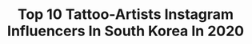 ---
title: Top 10 Tattoo-Artists Instagram Influencers In South Korea In 2020
description: >-
  Find top tattoo-artists Instagram influencers in South Korea in 2020. Most popular hashtags: #tattoo #blackworkerssubmission #darkartists #blackworktattoo.
platform: Instagram
hits: 19
text_top: Discover the best Instagram influencers on inBeat.
text_bottom: inBeat holds 19 Instagram influencers like this in South Korea for you to contact.
profiles:
  - username: "tattooist_eunzo_"
    fullname: >-
      tattooist_eunzo_
    bio: >-
      Book Available DM or E-mail E-mail : sojung3241@naver.com
    location: "South Korea"
    followers: 10395
    engagement: 508
    commentsToLikes: 0.019316
    id: ck8szl3waov5h0j78fvjh3pxa
    verified: false
    hashtags: "#blackworkerssubmission, #blackwork, #tattoosketch, #floraltattoo"
  - username: "heukdo__"
    fullname: >-
      Heedo_lee
    bio: >-
      @team_u.f.c 'UnFilial Child' 불효자식 ✷Seoul Hongdae 🇰🇷 ✷Booking DM & Kakaotalk : macjang (Don't send me email)
    location: "South Korea"
    followers: 103051
    engagement: 456
    commentsToLikes: 0.006389
    id: ck8t3gnjy37zx0j7843ky869a
    verified: false
    hashtags: "#blackworktattoo, #inked, #blackworkerssubmission, #tattoosketch"
  - username: "dino_tats"
    fullname: >-
      문신하는집 DINO🦖
    bio: >-
      Own @tattooing_house Sponsor @xiaolitattoo @classmedical.korea ❖ Seoul, South Korea🇰🇷 ❖ Booking DM & kakaotalk & e-mail
    location: "South Korea"
    followers: 16231
    engagement: 789
    commentsToLikes: 0.058633
    id: ck5c40mgl0eq30i11g15x6jxw
    verified: false
    hashtags: "#blkttt, #blacktattooing, #blackworknow, #japanesetattoos"
  - username: "korea_b0ys_"
    fullname: >-
      🥀||[ASIA BOY]||🥀
    bio: >-
      —>korea Boys —>￼Handsome boys￼ —>Asia boys —>The pics aren’t mine￼
    location: "South Korea"
    followers: 55002
    engagement: 766
    commentsToLikes: 0.012164
    id: ck8tbrhwvwu5z0j78xcnuuee6
    verified: false
    hashtags: "#hottoys, #koreanactress, #koreaboys, #sixpackabs"
  - username: "sarvo_art"
    fullname: >-
      Sarvo [살보]
    bio: >-
      안양에서 작업합니다. ▪️Contact 카톡 sarvo Email sarvoskull@gmail.com.
    location: "South Korea"
    followers: 21393
    engagement: 585
    commentsToLikes: 0.019711
    id: ck5c1upvkvyr20i11iohn1i7z
    verified: false
    hashtags: "#darkartists, #darktattoo, #blackink, #skulltattoo"
  - username: "robineggstudio"
    fullname: >-
      로빈에그 𝐓𝐚𝐭𝐭𝐨𝐨 𝐒𝐭𝐮𝐝𝐢𝐨
    bio: >-
      📍𝐁𝐚𝐬𝐞𝐝 𝐢𝐧 𝐒𝐞𝐨𝐮𝐥, 𝐊𝐨𝐫𝐞𝐚 연남동🇰🇷 🖇 𝐂𝐫𝐞𝐰 𝐓𝐞𝐚𝐦 𝐰𝐢𝐭𝐡 𝐕𝐚𝐫𝐢𝐨𝐮𝐬 𝐒𝐭𝐲𝐥𝐞 𝐨𝐟 𝐌𝐞𝐦𝐛𝐞𝐫𝐬 •• 𝐅𝐨𝐫 𝐛𝐨𝐨𝐤𝐢𝐧𝐠 - 𝐃𝐌/𝐞𝐦𝐚𝐢𝐥 𝐭𝐨 𝐲𝐨𝐮𝐫 𝐚𝐫𝐭𝐢𝐬𝐭 (𝐧𝐨 𝐃𝐌 𝐭𝐨 𝐭𝐡𝐢𝐬 𝐚𝐜𝐜𝐨𝐮𝐧𝐭 𝐩𝐥𝐞𝐚𝐬𝐞!🙅🏻‍♂️)
    location: "South Korea"
    followers: 26979
    engagement: 225
    commentsToLikes: 0.011498
    id: ck15ttxe7jvqx0i19rmzc5vzk
    verified: false
    hashtags: "#illustration, #tattoo, #colortattoo, #tattoowork"
  - username: "tattooist_yammy"
    fullname: >-
      야미 / 반려견타투 반려묘타투 칼라타투
    bio: >-
      Seoul, Korea 🇰🇷 11월 예약 가능합니다. 예약 및 디자인 문의👇
    location: "South Korea"
    followers: 63809
    engagement: 245
    commentsToLikes: 0.009312
    id: ck0vvso3mql730i19n0qcop3d
    verified: false
    hashtags: "#colortattoo, #tattoo, #pettattoo, #inked"
  - username: "graycodetattoo"
    fullname: >-
      Tattoo Artist GRAYCODE
    bio: >-
      🇰🇷Seoul -11월/ 예약마감(Nov/ closed) -12월/ 예약오픈(Dec/ open) 📍Jeonju 11/15-11/19 (예약마감) 　 ▪️Graycodetattoo@gmail.com ▪️Kakao channel: graycodetattoo
    location: "South Korea"
    followers: 41153
    engagement: 510
    commentsToLikes: 0.014160
    id: ckaovj61o4s5q0i788zhkb7dt
    verified: false
    hashtags: "#portraittattoo, #tinytattoo, #tattoodesign, #animaltattoo"
  - username: "artist.haneul"
    fullname: >-
      Haneul
    bio: >-
      Hongdae, Seoul, Korea 𝓈𝑜𝓂𝑒𝑜𝓃𝑒'𝓈 𝒻𝓁𝑜𝓌𝑒𝓇 𝑔𝒶𝓇𝒹𝑒𝓃 . 6월예약 오픈
    location: "South Korea"
    followers: 69418
    engagement: 233
    commentsToLikes: 0.004051
    id: ck0w0ei8cdsk40i1943nd6wbh
    verified: false
    hashtags: "#letteringtattoo, #butterflytattoo, #rosetattoo, #gentianatattoo"
  - username: "o_one_art"
    fullname: >-
      吾園(O.ONE)
    bio: >-
      @bloodcandy_tattoo illustration & tattoo ■ contact • kakao : artistoone • parkgeebeom@gmail.com
    location: "South Korea"
    followers: 65989
    engagement: 736
    commentsToLikes: 0.007727
    id: ck5qcxshbsukr0i110s6o6831
    verified: false
    hashtags: "#sanfranciscotattoo, #darktattoo, #darkfantasyart, #sftattoo"
---